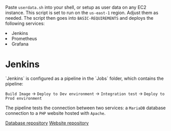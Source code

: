 Paste `userdata.sh` into your shell, or setup as user data on any EC2 instance.
This script is set to run on the `us-east-1` region. Adjust them as needed.
The script then goes into `BASIC-REQUIREMENTS` and deploys the following services:

<li> Jenkins </li>
<li> Prometheus </li>
<li> Grafana </li>

<h1> Jenkins </h1>
`Jenkins` is configured as a pipeline in the `Jobs` folder, which contains the pipeline:

`Build Image` -> `Deploy to Dev environment` -> `Integration test` -> `Deploy to Prod environment`

The pipeline tests the connection between two services: a `MariaDB` database connection to a `PHP` website hosted with `Apache`. 

<a href="https://github.com/RenuzitV/COSC2767_RMIT_Store_DB">Database repository</a>
<a href="https://github.com/RenuzitV/COSC2767-RMIT-Store">Website repository</a>

